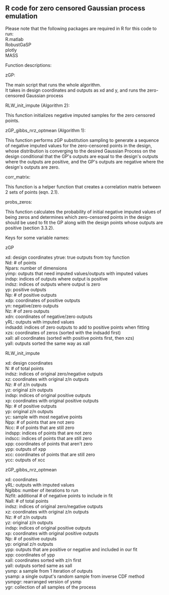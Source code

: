 ## R code for zero censored Gaussian process emulation

Please note that the following packages are required in R for this code to run:  
R.matlab  
RobustGaSP  
plotly  
MASS  

Function descriptions:

zGP:

The main script that runs the whole algorithm.  
It takes in design coordinates and outputs as xd and y, and runs the zero-censored Gaussian process

RLW_init_impute (Algorithm 2):

This function initializes negative imputed samples for the zero censored points.

zGP_gibbs_nrz_optmean (Algorithm 1):

This function performs zGP substitution sampling to generate a sequence of negative imputed values for the zero-censored points in the design,
whose distribution is converging to the desired Gaussian Process on the design conditional that the GP's outputs are equal to the design's outputs where the outputs are positive, and the GP's outputs are negative where the design's outputs are zero.

corr_matrix:

This function is a helper function that creates a correlation matrix between 2 sets of points (eqn. 2.1).

probs_zeros:

This function calculates the probability of initial negative imputed values of being zeros and determines which zero-censored points in the design should be used to fit the GP along with the design points whose outputs are positive (section 3.3.2).

Keys for some variable names:

zGP

xd: design coordinates
ytrue: true outputs from toy function  
Nd: # of points  
Npars: number of dimensions  
yimp: outputs that need imputed values/outputs with imputed values    
indsp: indices of outputs where output is positive  
indsz: indices of outputs where output is zero  
yp: positive outputs  
Np: # of positive outputs  
xdp: coordinates of positive outputs  
yn: negative/zero outputs  
Nz: # of zero outputs  
xdn: coordinates of negative/zero outputs  
yRL: outputs with imputed values  
indsadd: indices of zero outputs to add to positive points when fitting  
xzs: coordinates of zeros (sorted with the indsadd first)  
xall: all coordinates (sorted with positive points first, then xzs)  
yall: outputs sorted the same way as xall  

RLW_init_impute

xd: design coordinates   
N: # of total points  
indsz: indices of original zero/negative outputs  
xz: coordinates with original z/n outputs  
Nz: # of z/n outputs  
yz: original z/n outputs  
indsp: indices of original positive outputs  
xp: coordinates with original positive outputs  
Np: # of positive outputs  
yp: original z/n outputs  
yc: sample with most negative points  
Npp: # of points that are not zero  
Ncc: # of points that are still zero  
indspp: indices of points that are not zero  
indscc: indices of points that are still zero  
xpp: coordinates of points that aren't zero  
ypp: outputs of xpp  
xcc: coordinates of points that are still zero  
ycc: outputs of xcc  

zGP_gibbs_nrz_optmean

xd: coordinates  
yRL: outputs with imputed values  
Ngibbs: number of iterations to run  
Nzfit: additional # of negative points to include in fit  
Nall: # of total points  
indsz: indices of original zero/negative outputs  
xz: coordinates with original z/n outputs  
Nz: # of z/n outputs  
yz: original z/n outputs  
indsp: indices of original positive outputs  
xp: coordinates with original positive outputs  
Np: # of positive outputs  
yp: original z/n outputs  
ypp: outputs that are positive or negative and included in our fit  
xpp: coordinates of ypp  
xall: coordinates sorted with z/n first  
yall: outputs sorted same as xall   
ysmp: a sample from 1 iteration of outputs  
ysamp: a single output's random sample from inverse CDF method  
ysmpgr: rearranged version of ysmp  
ygr: collection of all samples of the process  
